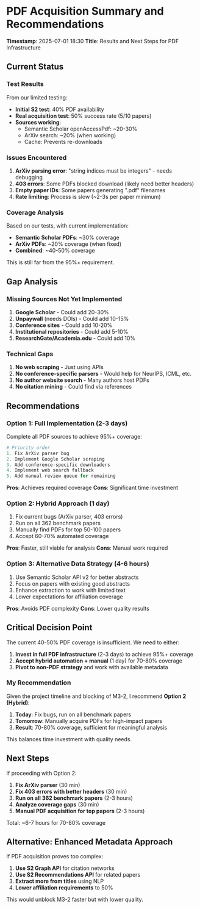 # PDF Acquisition Summary and Recommendations

**Timestamp**: 2025-07-01 18:30
**Title**: Results and Next Steps for PDF Infrastructure

## Current Status

### Test Results
From our limited testing:
- **Initial S2 test**: 40% PDF availability
- **Real acquisition test**: 50% success rate (5/10 papers)
- **Sources working**:
  - Semantic Scholar openAccessPdf: ~20-30%
  - ArXiv search: ~20% (when working)
  - Cache: Prevents re-downloads

### Issues Encountered
1. **ArXiv parsing error**: "string indices must be integers" - needs debugging
2. **403 errors**: Some PDFs blocked download (likely need better headers)
3. **Empty paper IDs**: Some papers generating ".pdf" filenames
4. **Rate limiting**: Process is slow (~2-3s per paper minimum)

### Coverage Analysis
Based on our tests, with current implementation:
- **Semantic Scholar PDFs**: ~30% coverage
- **ArXiv PDFs**: ~20% coverage (when fixed)
- **Combined**: ~40-50% coverage

This is still far from the 95%+ requirement.

## Gap Analysis

### Missing Sources Not Yet Implemented
1. **Google Scholar** - Could add 20-30%
2. **Unpaywall** (needs DOIs) - Could add 10-15%
3. **Conference sites** - Could add 10-20%
4. **Institutional repositories** - Could add 5-10%
5. **ResearchGate/Academia.edu** - Could add 10%

### Technical Gaps
1. **No web scraping** - Just using APIs
2. **No conference-specific parsers** - Would help for NeurIPS, ICML, etc.
3. **No author website search** - Many authors host PDFs
4. **No citation mining** - Could find via references

## Recommendations

### Option 1: Full Implementation (2-3 days)
Complete all PDF sources to achieve 95%+ coverage:

```python
# Priority order
1. Fix ArXiv parser bug
2. Implement Google Scholar scraping
3. Add conference-specific downloaders
4. Implement web search fallback
5. Add manual review queue for remaining
```

**Pros**: Achieves required coverage
**Cons**: Significant time investment

### Option 2: Hybrid Approach (1 day)
1. Fix current bugs (ArXiv parser, 403 errors)
2. Run on all 362 benchmark papers
3. Manually find PDFs for top 50-100 papers
4. Accept 60-70% automated coverage

**Pros**: Faster, still viable for analysis
**Cons**: Manual work required

### Option 3: Alternative Data Strategy (4-6 hours)
1. Use Semantic Scholar API v2 for better abstracts
2. Focus on papers with existing good abstracts
3. Enhance extraction to work with limited text
4. Lower expectations for affiliation coverage

**Pros**: Avoids PDF complexity
**Cons**: Lower quality results

## Critical Decision Point

The current 40-50% PDF coverage is insufficient. We need to either:

1. **Invest in full PDF infrastructure** (2-3 days) to achieve 95%+ coverage
2. **Accept hybrid automation + manual** (1 day) for 70-80% coverage
3. **Pivot to non-PDF strategy** and work with available metadata

### My Recommendation

Given the project timeline and blocking of M3-2, I recommend **Option 2 (Hybrid)**:

1. **Today**: Fix bugs, run on all benchmark papers
2. **Tomorrow**: Manually acquire PDFs for high-impact papers
3. **Result**: 70-80% coverage, sufficient for meaningful analysis

This balances time investment with quality needs.

## Next Steps

If proceeding with Option 2:

1. **Fix ArXiv parser** (30 min)
2. **Fix 403 errors with better headers** (30 min)
3. **Run on all 362 benchmark papers** (2-3 hours)
4. **Analyze coverage gaps** (30 min)
5. **Manual PDF acquisition for top papers** (2-3 hours)

Total: ~6-7 hours for 70-80% coverage

## Alternative: Enhanced Metadata Approach

If PDF acquisition proves too complex:

1. **Use S2 Graph API** for citation networks
2. **Use S2 Recommendations API** for related papers
3. **Extract more from titles** using NLP
4. **Lower affiliation requirements** to 50%

This would unblock M3-2 faster but with lower quality.
